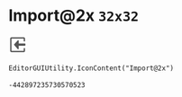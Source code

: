 # Import@2x `32x32`
<img src="/img/Import@2x.png" width=32 height=32>

``` CSharp
EditorGUIUtility.IconContent("Import@2x")
```
```
-442897235730570523
```
